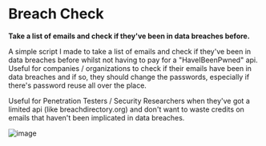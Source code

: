 # Breach Check
**Take a list of emails and check if they've been in data breaches before.**


A simple script I made to take a list of emails and check if they've been in data breaches before whilst not having to pay for a "HaveIBeenPwned" api.
Useful for companies / organizations to check if their emails have been in data breaches and if so, they should change the passwords, especially if there's password reuse all over the place. 

Useful for Penetration Testers / Security Researchers when they've got a limited api (like breachdirectory.org) and don't want to waste credits on emails that haven't been implicated in data breaches.


![image](https://user-images.githubusercontent.com/59520244/152710555-9310a3cc-5800-46a9-bb11-90d39d4a2a96.png)
